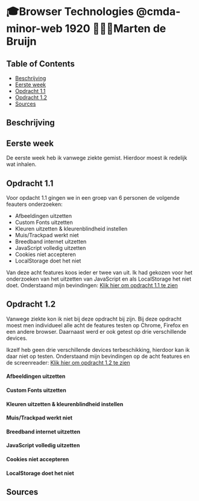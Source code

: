 # 🎓Browser Technologies @cmda-minor-web 1920 👨🏻‍💻Marten de Bruijn

## Table of Contents

- [Beschrijving](#Beschrijving)
- [Eerste week](#Eerste-week)
- [Opdracht 1.1](#Opdracht-1.1)
- [Opdracht 1.2](#Opdracht-1.2)
- [Sources](#Sources)

## Beschrijving

## Eerste week

De eerste week heb ik vanwege ziekte gemist. Hierdoor moest ik redelijk wat inhalen.

## Opdracht 1.1

Voor opdacht 1.1 gingen we in een groep van 6 personen de volgende feauters onderzoeken:

- Afbeeldingen uitzetten
- Custom Fonts uitzetten
- Kleuren uitzetten & kleurenblindheid instellen
- Muis/Trackpad werkt niet
- Breedband internet uitzetten
- JavaScript volledig uitzetten
- Cookies niet accepteren
- LocalStorage doet het niet

Van deze acht features koos ieder er twee van uit. Ik had gekozen voor het onderzoeken van het uitzetten van JavaScript en als LocalStorage het niet doet.
Onderstaand mijn bevindingen:
[Klik hier om opdracht 1.1 te zien](https://docs.google.com/document/d/128x_LR8zDgjvu3Zrsb7W7hcFAwpflvkb3XDdwv75d7c/edit?usp=sharing)

## Opdracht 1.2

Vanwege ziekte kon ik niet bij deze opdracht bij zijn. Bij deze opdracht moest men individueel alle acht de features testen op Chrome, Firefox en een andere browser. Daarnaast werd er ook getest op drie verschillende devices.

Ikzelf heb geen drie verschillende devices terbeschikking, hierdoor kan ik daar niet op testen.
Onderstaand mijn bevindingen op de acht features en de screenreader:
[Klik hier om opdracht 1.2 te zien](./Opdracht1.2.md)

#### Afbeeldingen uitzetten

#### Custom Fonts uitzetten

#### Kleuren uitzetten & kleurenblindheid instellen

#### Muis/Trackpad werkt niet

#### Breedband internet uitzetten

#### JavaScript volledig uitzetten

#### Cookies niet accepteren

#### LocalStorage doet het niet

## Sources
